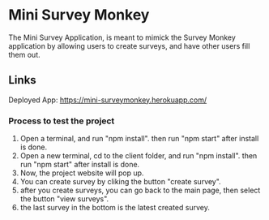 # Mini Survey Monkey
The Mini Survey Application, is meant to mimick the Survey Monkey application by allowing users to create surveys, and have other users fill them out.

## Links

Deployed App: https://mini-surveymonkey.herokuapp.com/ 

### Process to test the project

1. Open a terminal, and run "npm install". then run "npm start" after install is done.
2. Open a new terminal, cd to the client folder, and run "npm install". then run "npm start" after install is done.
3. Now, the project website will pop up.
4. You can create survey by cliking the button "create survey".
5. after you create surveys, you can go back to the main page, then select the button "view surveys".
6. the last survey in the bottom is the latest created survey. 
